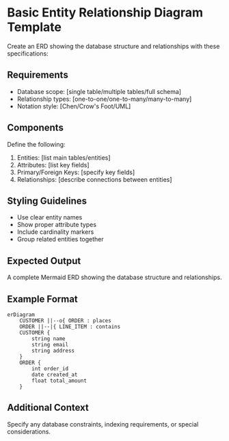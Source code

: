 <!--
mode: auto
tools: vscode-markdown, mermaid-preview
-->

# Basic Entity Relationship Diagram Template

Create an ERD showing the database structure and relationships with these specifications:

## Requirements

- Database scope: [single table/multiple tables/full schema]
- Relationship types: [one-to-one/one-to-many/many-to-many]
- Notation style: [Chen/Crow's Foot/UML]

## Components

Define the following:
1. Entities: [list main tables/entities]
2. Attributes: [list key fields]
3. Primary/Foreign Keys: [specify key fields]
4. Relationships: [describe connections between entities]

## Styling Guidelines

- Use clear entity names
- Show proper attribute types
- Include cardinality markers
- Group related entities together

## Expected Output

A complete Mermaid ERD showing the database structure and relationships.

## Example Format

```mermaid
erDiagram
    CUSTOMER ||--o{ ORDER : places
    ORDER ||--|{ LINE_ITEM : contains
    CUSTOMER {
        string name
        string email
        string address
    }
    ORDER {
        int order_id
        date created_at
        float total_amount
    }
```

## Additional Context

Specify any database constraints, indexing requirements, or special considerations.
